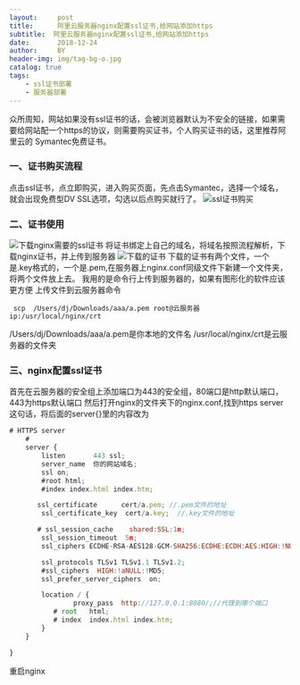 ```yaml
---
layout:     post
title:      阿里云服务器nginx配置ssl证书,给网站添加https
subtitle:  阿里云服务器nginx配置ssl证书,给网站添加https
date:       2018-12-24
author:     BY
header-img: img/tag-bg-o.jpg
catalog: true
tags:
    - ssl证书部署
    - 服务器部署
---
```


众所周知，网站如果没有ssl证书的话，会被浏览器默认为不安全的链接，如果需要给网站配一个https的协议，则需要购买证书，个人购买证书的话，这里推荐阿里云的 Symantec免费证书。
### 一、证书购买流程
点击ssl证书，点立即购买，进入购买页面，先点击Symantec，选择一个域名，就会出现免费型DV SSL选项，勾选以后点购买就行了。
![ssl证书购买](https://img-blog.csdnimg.cn/20181224152146901.png?x-oss-process=image/watermark,type_ZmFuZ3poZW5naGVpdGk,shadow_10,text_aHR0cHM6Ly9ibG9nLmNzZG4ubmV0L3dlaXhpbl80MzQ2Njg3MQ==,size_16,color_FFFFFF,t_70)
###  二、证书使用
![下载nginx需要的ssl证书](https://img-blog.csdnimg.cn/20181224153235276.png?x-oss-process=image/watermark,type_ZmFuZ3poZW5naGVpdGk,shadow_10,text_aHR0cHM6Ly9ibG9nLmNzZG4ubmV0L3dlaXhpbl80MzQ2Njg3MQ==,size_16,color_FFFFFF,t_70)
将证书绑定上自己的域名，将域名按照流程解析，下载nginx证书，并上传到服务器
![下载的证书](https://img-blog.csdnimg.cn/20181224153602261.png)
下载的证书有两个文件，一个是.key格式的，一个是.pem,在服务器上nginx.conf同级文件下新建一个文件夹，将两个文件放上去。
我用的是命令行上传到服务器的，如果有图形化的软件应该更方便
上传文件到云服务器命令
```
 scp  /Users/dj/Downloads/aaa/a.pem root@云服务器ip:/usr/local/nginx/crt
```
 /Users/dj/Downloads/aaa/a.pem是你本地的文件名
 /usr/local/nginx/crt是云服务器的文件夹
### 三、nginx配置ssl证书
首先在云服务器的安全组上添加端口为443的安全组，80端口是http默认端口，443为https默认端口
然后打开nginx的文件夹下的nginx.conf,找到https server这句话，将后面的server{}里的内容改为
```js
# HTTPS server 
    #
    server {
        listen       443 ssl;
        server_name  你的网站域名;
        ssl on;
        #root html;
        #index index.html index.htm;

       ssl_certificate      cert/a.pem;	//.pem文件的地址
        ssl_certificate_key  cert/a.key;  //.key文件的地址

       # ssl_session_cache    shared:SSL:1m;
        ssl_session_timeout  5m;
        ssl_ciphers ECDHE-RSA-AES128-GCM-SHA256:ECDHE:ECDH:AES:HIGH:!NULL:!aNULL:!MD5:!ADH:!RC4;

        ssl_protocols TLSv1 TLSv1.1 TLSv1.2;
        #ssl_ciphers  HIGH:!aNULL:!MD5;
        ssl_prefer_server_ciphers  on;

        location / {
                proxy_pass  http://127.0.0.1:8080/;//代理到哪个端口
           # root   html;
           # index  index.html index.htm;
        }
    }

}
```
重启nginx 